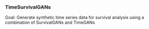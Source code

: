 ### TimeSurvivalGANs
Goal: Generate synthetic time series data for survival analysis using a combination of SurvivalGANs and TimeGANs